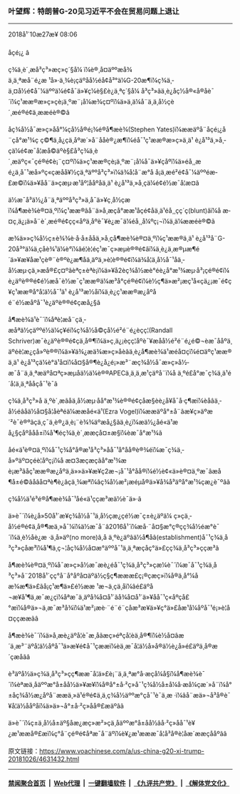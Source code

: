 ### 叶望辉：特朗普G-20见习近平不会在贸易问题上退让
------------------------

<div class="published">
 <span class="date" title="ä¸­å½æ¶é´">
  <time datetime="2018-10-27T08:06:32+08:00">
   2018å¹´10æ27æ¥ 08:06
  </time>
 </span>
</div>
<br/>
<div class="wsw">
 <span class="dateline">
  åçé¡¿ â
 </span>
 <p>
  ç¾ä¸­è´¸æå³ç³»æç»­ç´§å¼ ï¼è®¸å¤äººæå¾ä¸ä¸ªæå¨é¿æ ¹å»·ä¸¾è¡çäºåå½éå¢å³°ä¼G-20æ¶ï¼ç¾ä¸­ä¸¤å½é¢å¯¼äººä¼é¢å¯ä»¥ç¼è§£è¿ä¸ªç´§å¼ å³ç³»ãä¸è¿åç½å®«å®åè¯´ï¼ç¹ææ®æ»ç»çè¡ä¸ºæ¨¡å¼æ¾ç¤ºï¼ä»ä¸ä¼å¨ä¸ä¸­å½çè´¸æé®é¢ä¸ææéè®©ã
 </p>
 <p>
  åç¾å½å¯æ»ç»åå°¼çå½å®é¡¾é®å¶æè¾(Stephen Yates)ï¼ææäºå¨åçé¡¿å¨çå°æ¹¾ç ç©¶ä¸­å¿çä¸åºæ´»å¨ååè®¿æ¶ï¼éå¯¹ç¹ææ®æ»ç»ä¸ä¹ è¿å¹³ä¸»å¸­çä¼é¢æ¯å¦æå©äºè§£å³ç¾ä¸­è´¸æäºç«¯çé®é¢è¡¨ç¤ºï¼ä»ç¹ææ®çè¡ä¸ºæ¨¡å¼å¯ä»¥çåºï¼ä»éå¸¸æé¿ä¸å¯¹æå»ºç«ç­æåå¥½çä¸ªäººå³ç³»ï¼ä¾å¦å¨æ°å å¡ä¸æé²é¢å¯¼äººéæ­£æ©ï¼ä»¥åå¨ä»çæµ·æ¹åº¦ååºå­ä¸ä¹ è¿å¹³ä¸»å¸­çä¼é¢é½æ¯å¦æ­¤ã
 </p>
 <p>
  ä½æ¯å³ä½¿å¨ä¸ªäººå³ç³»ä¸å¯ä»¥ç¸å½ç­æï¼å¶æè¾è®¤ä¸ºï¼ç¹ææ®âå¨ä»å¸æçå°ææ¹åçé¢åä¸ä¹éå¸¸çç´ç(blunt)âï¼å æ­¤ç¸ä¿¡ä»å¨è´¸æé®é¢çç«åºä¸åºè¯¥è¿æ¯ä¼éå¸¸å¼ºç¡¬ï¼ä¸ä¼ææéè®©ã
 </p>
 <p>
  æ¾ä»»ç¾å½ç±è¾¾è·å·å±ååä¸»å¸­çå¶æè¾è®¤ä¸ºï¼ç¹ææ®ä¸ä¹ è¿å¹³å¨G-20å³°ä¼ä¸­çåè¾¹ä¼è°ï¼âé¦è¦éç¹æ¯ç»æµè®®é¢âï¼ä¸è¿ä¸æ®µæ¶é´ä»¥æ¥åæ¹çè®¨è®ºè¿æ¶åä¸äºä¸»è¦è®®é¢ï¼ä¾å¦ä¸­å½å¯¹åä¸­å½æµ·çä¸»æå®£ç¤ºãèªç±èªè¡ï¼ä»¥å2èç¾å½æè°éè¿å°æ¹¾æµ·å³¡ç­é®é¢ï¼è¿äºè®®é¢é½æå¯è½æ¯ç¹ææ®ä¼æ³å°çé®é¢ï¼è½ç¶ä»æ²¡æç¹å«çä¿¡æ¯é¢ç¥ç¹ææ®å°å¦ä½å¯¹ä¹ è¿å¹³æ½åï¼ä¸è¿ç¹ææ®æ¿åºåé¨é½æåºå¯¹è¿äºè®®é¢çæå¿§ã
 </p>
 <p>
  å¶æè¾ä¹è¯´ï¼åªè¦æå¨çä¸­æåªä½çäººé½ä¼ç¥éï¼ç¾å½å©çå½é²é¨é¿èçç¦(Randall Schriver)æ¯è¿äºè®®é¢çä¸å®¶ï¼ä»ç¸ä¿¡èçç¦åºè¯¥æåå½é²é¨é¿é©¬èæ¯ååºä¸äºéè¦æ¿ç­å»ºè®®ï¼ä»¥ä¾¿æä¾æ»ç»åèãä¸è¿å¶æè¾ä¹æéå¤çï¼é¤äºç¹ææ®ä¸ä¹ è¿å¹³çä¼è°ä¹å¤ï¼å¤§å®¶è¿å¿é¡»æ³¨æç¾å½å¯æ»ç»å½­æ¯å¨ä¸ä¸ªæäºå¤ªç»æµåä½ä¼è®®APECä¸ä¸ä¸­æ¹çäºå¨ï¼å ä¸ºé£å°æ¯ç¾ä¸­ä¹é´å¦ä¸ä¸ªååçå¯¹è¯ã
 </p>
 <p>
  ç¾ä¸­å³ç³»å ä¸ºè´¸æãåä¸­å½æµ·åå°æ¹¾è®®é¢çåæ­§èè¿å¥å¯å·ç¶æï¼èåâä¸­å½éâåä½å¤§å­¦åèªéä¼ææåé«ä¹(Ezra Vogel)ï¼ææäºå°±å¨ãæ¥ç»äºæ´²è¯è®ºãçä¸ç¯ä¸è®¿ä¸­è¡¨è¾¾äºæå¿§ãä¸è¿ï¼æä½¿åé«ä¹æå¿§çåºååå±ï¼å¹¶éç¾ä¸­è´¸ææçå¤±æ§ï¼èæ¯å°æ¹¾ã
 </p>
 <p>
  åé«ä¹è®¤ä¸ºï¼å¯¹ç¾å°å®æ¹å³ç³»åå¯¹å°åå®è®¾éï¼æ¯ç¾ä¸­å»ºäº¤çéè¦åºç¡ï¼å æ­¤3æçæçãå°æ¹¾æè¡æ³ãåç¹ææ®æ¿åºä¸ä»»ä»¥æ¥ç2æ¬¡å¯¹å°åå®ï¼é½è¢«ä»è®¤ä¸ºæ¯âæå¶å±é©âåâå¤ªè¶è¿âçä¸¾æªï¼âç¾å½æ²¡æéµå®ä»¥å¾å³äºå°æ¹¾çæ¿è¯ºâã
 </p>
 <p>
  ç¾å½ä¹é³é®å¶æè¾å¯¹åé«ä¹ççæ³æä½è¯ä»·ã
 </p>
 <p>
  ä»è¯´ï¼è¿å»50å¹´æ¥ç¾å½å¯¹ä¸­å½çæ¿ç­é½æ¯ç±è¿äºä¼ ç»çä¸­å½é®é¢ä¸å®¶æä¸»å¯¼ï¼ä½æ¯å¨â2016å¹´ï¼æå·¨å¤§æ°ç®çç¾å½éæ°è¯´ï¼ä¸è½åè¿æ ·ä¸å»äº(no more)â,å ä¸ºè¿äºâä½å¶åâ(establishment)å¯¹ç¾ä¸­å³ç³»çåæ³ï¼å¹¶ä¸ç¬¦åç¾å½å¤æ°äººå¯¹ä¸ä¸ªæçåç°ä»£çç¾ä¸­å³ç³»ççæ³ã
 </p>
 <p>
  å¶æè¾è®¤ä¸ºï¼å¯æ»ç»å½­æ¯æè¿éå¯¹ç¾ä¸­å³ç³»çæ¼è¯´ï¼æ¯å¯¹ç¾ä¸­å³ç³»å¨2018å¹´çç°å¨å°åºå¤äºä½ç§ç¶æææ­£ç¡®çæç»ï¼å®ä¸å°¼åæ¾æ¶ä»£ãå¡ç¹æ¶ä»£é½ææ ¹æ¬ä¸çä¸åï¼âé£äºå¬æ¥å¹¶ä¸æ¯æ¿ç­ï¼åªæ¯ä¸äºå¾å¤å¹´ãå¾å¤å¹´ä»¥åå¯¹ç«åºçå£°æï¼å®ä»¬ä¸æ¯æ³å¾ï¼ä¹æ²¡æè·¨é¨é¨çåæ³æ¥ä»¥ç°ä»£åæ¹å¼åºå¯¹é¡»è¦å¤ççææãâ
 </p>
 <p>
  å¶æè¾è¯´ï¼ä»å¸æè¿äºå­¦è¯æ¸åãæç»éªçå­¦èä¸å®¶ï¼è½å¤âæ´ä¸æ³¨äºå¦ä½åºå¯¹ä»æ¥é¢å¯¹çææï¼èä¸æ¯å¦ä½å»å®ä½è¿å»é£äºä¸å®æ´çæå­ãâ
 </p>
 <p>
  è³äºå½ä»ç¾ä¸­å³ç³»çç¶ææ¯å¦ä»£è¡¨ä¸ä¸ªæ°å·æçå¼å§ï¼å¶æè¾è¯´ï¼èªæä¸­åäººæ°å±åå½ä»¥æ¥ï¼å®å°±å·²ç»å¯¹ç¾å½å±å¼å·æå¼çæ´»å¨ï¼å°±åç¾å½æ¿åºå¨ææä¸»ä¹é®é¢ä¸ä¸ç¾å½äººæ°çå¯¹è¯ä¸æ ·ï¼âå¨æä»¬å³å®è¯¥å¦ä½ååºåï¼ä»ä»¬å°±å·²ç»åå®£æäºâã
 </p>
 <p>
  ä»è¯´ï¼ç±ä¸­å½å±äº§åæ¿æç»æ²»çä¸­åäººæ°å±åå½âå·²ç»åå¯¹è¥¿æ¹ææå®£æï¼ç°å¨çé®é¢åªæ¯å¨äºï¼è¥¿æ¹æææ¯å¦å³å®è¦åæ´ææçååºãâ
 </p>
</div>

原文链接：https://www.voachinese.com/a/us-china-g20-xi-trump-20181026/4631432.html


------------------------
#### [禁闻聚合首页](https://github.com/gfw-breaker/banned-news/blob/master/README.md) &nbsp;|&nbsp; [Web代理](https://github.com/gfw-breaker/open-proxy/blob/master/README.md) &nbsp;|&nbsp;  [一键翻墙软件](https://github.com/gfw-breaker/nogfw/blob/master/README.md) &nbsp;|&nbsp; [《九评共产党》](https://github.com/gfw-breaker/9ping.md/blob/master/README.md#九评之一评共产党是什么) &nbsp;|&nbsp; [《解体党文化》](https://github.com/gfw-breaker/jtdwh.md/blob/master/README.md#绪论)